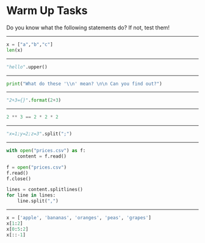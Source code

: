 # Warm Up Tasks

Do you know what the following statements do?
If not, test them!


---


```python
x = ["a","b","c"]
len(x)
```


---

```python
"hello".upper()
```


---

```python
print("What do these '\\n' mean? \n\n Can you find out?")
```

---

```python
"2+3={}".format(2+3)
```

---

```python
2 ** 3 == 2 * 2 * 2
```

---

```python
"x=1;y=2;z=3".split(";")
```

---

```python
with open("prices.csv") as f:
    content = f.read()

f = open("prices.csv")
f.read()
f.close()

lines = content.splitlines()
for line in lines:
    line.split(",")

```

---

```python
x = ['apple', 'bananas', 'oranges', 'peas', 'grapes']
x[1:2]
x[0:5:2]
x[::-1]
```